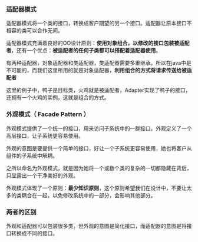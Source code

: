 ### 适配器模式 ###

适配器模式将一个类的接口，转换成客户期望的另一个接口。适配器让原本接口不相容的类可以合作无间。

适配器模式充满着良好的OO设计原则：**使用对象组合，以修改的接口包装被适配者**，还有一个优点：**被适配者的任何子类都可以搭配着适配器使用**。

有两种适配器，对象适配器和类适配器，类适配器需要多重继承，所以在java中是不可能的，而我们这里所用的就是对象适配器，**利用组合的方式将请求传送给被适配者**

这里的例子中，鸭子是目标类，火鸡就是被适配者，Adapter实现了鸭子的接口，还拥有一个火鸡的实例，这就是组合的方式。


### 外观模式（ Facade Pattern ） ###

外观模式提供了一个统一的接口，用来访问子系统中的一群接口。外观定义了一个高层接口，让子系统更容易使用。

外观的意图是要提供一个简单的接口，好让一个子系统更容易使用，她也将客户从组件的子系统中解耦。

之所以命名为外观模式，就是因为她将一个或数个类的复杂的一切都隐藏在背后，只显露出一个干净美好的外观。

外观模式体现了一个原则：**最少知识原则**，这个原则希望我们在设计中，不要让太多的类耦合在一起，以免修改系统中的一部分，会影响其他部分。

### 两者的区别 ###

外观和适配器可以包装很多类，但外观的意图是简化接口，而适配器的意图是将接口转换成不同的接口。
